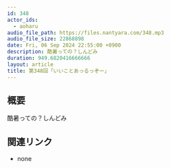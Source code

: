 ```yaml
---
id: 348
actor_ids:
  - aoharu
audio_file_path: https://files.nantyara.com/348.mp3
audio_file_size: 22868898
date: Fri, 06 Sep 2024 22:55:00 +0900
description: 酷暑っての？しんどみ
duration: 949.6820416666666
layout: article
title: 第348回「いいことあっるっぞー」
---
```

## 概要

酷暑っての？しんどみ

## 関連リンク

* none
